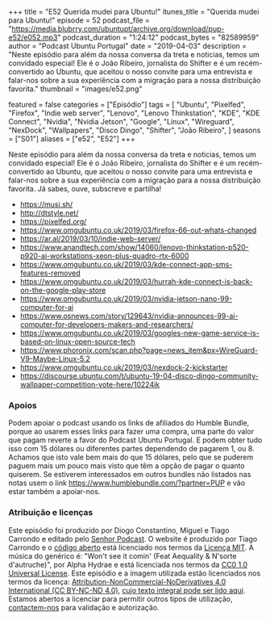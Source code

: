 +++
title = "E52 Querida mudei para Ubuntu!"
itunes_title = "Querida mudei para Ubuntu!"
episode = 52
podcast_file = "https://media.blubrry.com/ubuntupt/archive.org/download/pup-e52/e052.mp3"
podcast_duration = "1:24:12"
podcast_bytes = "82589959"
author = "Podcast Ubuntu Portugal"
date = "2019-04-03"
description = "Neste episódio para além da nossa conversa da treta e noticias, temos um convidado especial! Ele é o João Ribeiro, jornalista do Shifter e é um recém-convertido ao Ubuntu, que aceitou o nosso convite para uma entrevista e falar-nos sobre a sua experiência com a migração para a nossa distribuição favorita."
thumbnail = "images/e52.png"

featured = false
categories = ["Episódio"]
tags = [
  "Ubuntu",
  "Pixelfed",
  "Firefox",
  "Indie web server",
  "Lenovo",
  "Lenovo Thinkstation",
  "KDE",
  "KDE Connect",
  "Nvidia",
  "Nvidia Jetson",
  "Google",
  "Linux",
  "Wireguard",
  "NexDock",
  "Wallpapers",
  "Disco Dingo",
  "Shifter",
  "João Ribeiro",
]
seasons = ["S01"]
aliases = ["e52", "E52"]
+++

Neste episódio para além da nossa conversa da treta e noticias, temos um convidado especial! Ele é o João Ribeiro, jornalista do Shifter e é um recém-convertido ao Ubuntu, que aceitou o nosso convite para uma entrevista e falar-nos sobre a sua experiência com a migração para a nossa distribuição favorita.
Já sabes, ouve, subscreve e partilha!

* https://musi.sh/
* http://dtstyle.net/
* https://pixelfed.org/
* https://www.omgubuntu.co.uk/2019/03/firefox-66-out-whats-changed
* https://ar.al/2019/03/10/indie-web-server/
* https://www.anandtech.com/show/14060/lenovo-thinkstation-p520-p920-ai-workstations-xeon-plus-quadro-rtx-6000
* https://www.omgubuntu.co.uk/2019/03/kde-connect-app-sms-features-removed
* https://www.omgubuntu.co.uk/2019/03/hurrah-kde-connect-is-back-on-the-google-play-store
* https://www.omgubuntu.co.uk/2019/03/nvidia-jetson-nano-99-computer-for-ai
* https://www.osnews.com/story/129643/nvidia-announces-99-ai-computer-for-developers-makers-and-researchers/
* https://www.omgubuntu.co.uk/2019/03/googles-new-game-service-is-based-on-linux-open-source-tech
* https://www.phoronix.com/scan.php?page=news_item&px=WireGuard-V9-Maybe-Linux-5.2
* https://www.omgubuntu.co.uk/2019/03/nexdock-2-kickstarter
* https://discourse.ubuntu.com/t/ubuntu-19-04-disco-dingo-community-wallpaper-competition-vote-here/10224ik


### Apoios
Podem apoiar o podcast usando os links de afiliados do Humble Bundle, porque ao usarem esses links para fazer uma compra, uma parte do valor que pagam reverte a favor do Podcast Ubuntu Portugal.
E podem obter tudo isso com 15 dólares ou diferentes partes dependendo de pagarem 1, ou 8.
Achamos que isto vale bem mais do que 15 dólares, pelo que se puderem paguem mais um pouco mais visto que têm a opção de pagar o quanto quiserem.
Se estiverem interessados em outros bundles não listados nas notas usem o link https://www.humblebundle.com/?partner=PUP e vão estar também a apoiar-nos.

### Atribuição e licenças
Este episódio foi produzido por Diogo Constantino, Miguel e Tiago Carrondo e editado pelo [Senhor Podcast](https://senhorpodcast.pt/).
O website é produzido por Tiago Carrondo e o [código aberto](https://gitlab.com/podcastubuntuportugal/website) está licenciado nos termos da [Licença MIT](https://gitlab.com/podcastubuntuportugal/website/main/LICENSE).
A música do genérico é: "Won't see it comin' (Feat Aequality & N'sorte d'autruche)", por Alpha Hydrae e está licenciada nos termos da [CC0 1.0 Universal License](https://creativecommons.org/publicdomain/zero/1.0/).
Este episódio e a imagem utilizada estão licenciados nos termos da licença: [Attribution-NonCommercial-NoDerivatives 4.0 International (CC BY-NC-ND 4.0)](https://creativecommons.org/licenses/by-nc-nd/4.0/), [cujo texto integral pode ser lido aqui](https://creativecommons.org/licenses/by-nc-nd/4.0/legalcode). Estamos abertos a licenciar para permitir outros tipos de utilização, [contactem-nos](https://podcastubuntuportugal.org/contactos) para validação e autorização.

